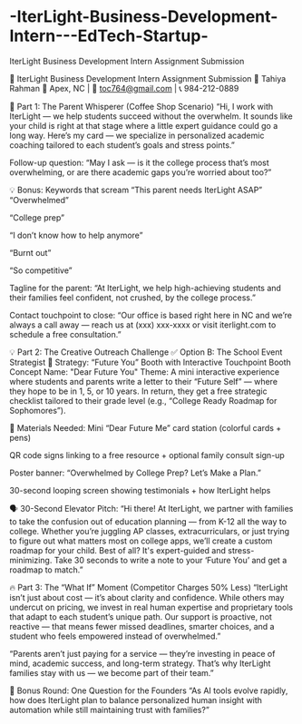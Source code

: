 # -IterLight-Business-Development-Intern---EdTech-Startup-
IterLight Business Development Intern Assignment Submission

🌟 IterLight Business Development Intern Assignment Submission 🌟
Tahiya Rahman
📍 Apex, NC | 📧 toc764@gmail.com | 📞 984-212-0889

🎯 Part 1: The Parent Whisperer (Coffee Shop Scenario)
“Hi, I work with IterLight — we help students succeed without the overwhelm. It sounds like your child is right at that stage where a little expert guidance could go a long way. Here’s my card — we specialize in personalized academic coaching tailored to each student’s goals and stress points.”

Follow-up question:
“May I ask — is it the college process that’s most overwhelming, or are there academic gaps you’re worried about too?”

💡 Bonus: Keywords that scream “This parent needs IterLight ASAP”
“Overwhelmed”

“College prep”

“I don’t know how to help anymore”

“Burnt out”

“So competitive”

Tagline for the parent:
“At IterLight, we help high-achieving students and their families feel confident, not crushed, by the college process.”

Contact touchpoint to close:
“Our office is based right here in NC and we’re always a call away — reach us at (xxx) xxx-xxxx or visit iterlight.com to schedule a free consultation.”

💡 Part 2: The Creative Outreach Challenge
✅ Option B: The School Event Strategist
🎯 Strategy: “Future You” Booth with Interactive Touchpoint
Booth Concept Name: "Dear Future You"
Theme: A mini interactive experience where students and parents write a letter to their “Future Self” — where they hope to be in 1, 5, or 10 years. In return, they get a free strategic checklist tailored to their grade level (e.g., “College Ready Roadmap for Sophomores”).

🎨 Materials Needed:
Mini “Dear Future Me” card station (colorful cards + pens)

QR code signs linking to a free resource + optional family consult sign-up

Poster banner: “Overwhelmed by College Prep? Let’s Make a Plan.”

30-second looping screen showing testimonials + how IterLight helps

🗣️ 30-Second Elevator Pitch:
“Hi there! At IterLight, we partner with families to take the confusion out of education planning — from K-12 all the way to college. Whether you’re juggling AP classes, extracurriculars, or just trying to figure out what matters most on college apps, we’ll create a custom roadmap for your child. Best of all? It's expert-guided and stress-minimizing. Take 30 seconds to write a note to your ‘Future You’ and get a roadmap to match.”

🔥 Part 3: The “What If” Moment (Competitor Charges 50% Less)
“IterLight isn’t just about cost — it’s about clarity and confidence. While others may undercut on pricing, we invest in real human expertise and proprietary tools that adapt to each student’s unique path. Our support is proactive, not reactive — that means fewer missed deadlines, smarter choices, and a student who feels empowered instead of overwhelmed.”

“Parents aren’t just paying for a service — they’re investing in peace of mind, academic success, and long-term strategy. That’s why IterLight families stay with us — we become part of their team.”

🎁 Bonus Round: One Question for the Founders
“As AI tools evolve rapidly, how does IterLight plan to balance personalized human insight with automation while still maintaining trust with families?”

